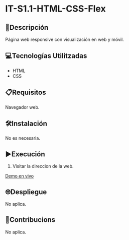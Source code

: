# IT-S1.1-HTML-CSS-Flex

## 📄Descripción

Página web responsive con visualización en web y móvil.

## 💻Tecnologías Utilitzadas

- HTML  
- CSS

## 📋Requisitos

Navegador web.

## 🛠️Instalación

No es necesaria.

## ▶️Execución

1. Visitar la direccion de la web.

[Demo en vivo](https://soyjuandelgado.github.io/IT-S1-Maquetacion/)

## 🌐Despliegue

No aplica.

## 🤝Contribucions

No aplica.
